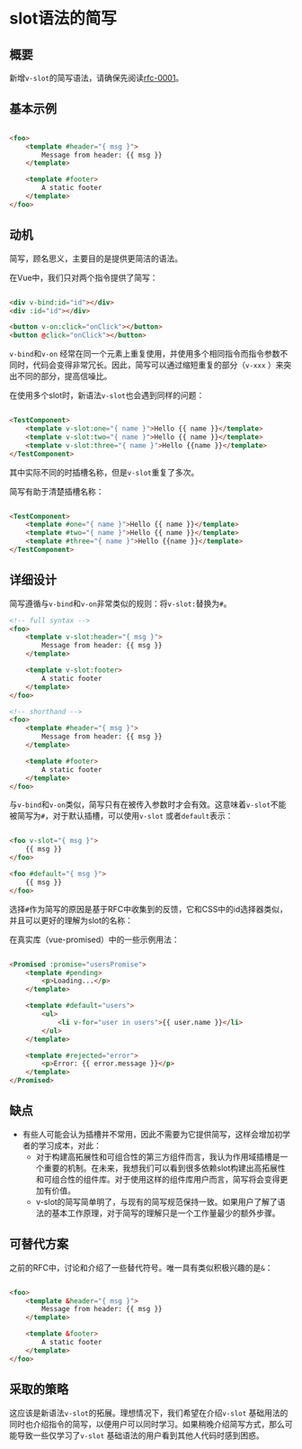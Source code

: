 # slot语法的简写

## 概要

新增`v-slot`的简写语法，请确保先阅读[rfc-0001](/vue-ecology/rfcs/0001-new-slot-syntax.md)。

## 基本示例

```html

<foo>
    <template #header="{ msg }">
        Message from header: {{ msg }}
    </template>

    <template #footer>
        A static footer
    </template>
</foo>
```

## 动机

简写，顾名思义，主要目的是提供更简洁的语法。

在Vue中，我们只对两个指令提供了简写：

```html

<div v-bind:id="id"></div>
<div :id="id"></div>

<button v-on:click="onClick"></button>
<button @click="onClick"></button>
```

`v-bind`和`v-on`
经常在同一个元素上重复使用，并使用多个相同指令而指令参数不同时，代码会变得非常冗长。因此，简写可以通过缩短重复的部分（`v-xxx`
）来突出不同的部分，提高信噪比。

在使用多个slot时，新语法`v-slot`也会遇到同样的问题：

```html

<TestComponent>
    <template v-slot:one="{ name }">Hello {{ name }}</template>
    <template v-slot:two="{ name }">Hello {{ name }}</template>
    <template v-slot:three="{ name }">Hello {{name }}</template>
</TestComponent>
```

其中实际不同的时插槽名称，但是`v-slot`重复了多次。

简写有助于清楚插槽名称：

```html

<TestComponent>
    <template #one="{ name }">Hello {{ name }}</template>
    <template #two="{ name }">Hello {{ name }}</template>
    <template #three="{ name }">Hello {{name }}</template>
</TestComponent>
```

## 详细设计

简写遵循与`v-bind`和`v-on`非常类似的规则：将`v-slot:`替换为`#`。

```html
<!-- full syntax -->
<foo>
    <template v-slot:header="{ msg }">
        Message from header: {{ msg }}
    </template>

    <template v-slot:footer>
        A static footer
    </template>
</foo>

<!-- shorthand -->
<foo>
    <template #header="{ msg }">
        Message from header: {{ msg }}
    </template>

    <template #footer>
        A static footer
    </template>
</foo>
```

与`v-bind`和`v-on`类似，简写只有在被传入参数时才会有效。这意味着`v-slot`不能被简写为`#`，对于默认插槽，可以使用`v-slot`
或者`default`表示：

```html

<foo v-slot="{ msg }">
    {{ msg }}
</foo>

<foo #default="{ msg }">
    {{ msg }}
</foo>
```

选择`#`作为简写的原因是基于RFC中收集到的反馈，它和CSS中的id选择器类似，并且可以更好的理解为slot的名称：

在真实库（vue-promised）中的一些示例用法：

```html

<Promised :promise="usersPromise">
    <template #pending>
        <p>Loading...</p>
    </template>

    <template #default="users">
        <ul>
            <li v-for="user in users">{{ user.name }}</li>
        </ul>
    </template>

    <template #rejected="error">
        <p>Error: {{ error.message }}</p>
    </template>
</Promised>
```

## 缺点

- 有些人可能会认为插槽并不常用，因此不需要为它提供简写，这样会增加初学者的学习成本，对此：
    - 对于构建高拓展性和可组合性的第三方组件而言，我认为作用域插槽是一个重要的机制。在未来，我想我们可以看到很多依赖slot构建出高拓展性和可组合性的组件库。对于使用这样的组件库用户而言，简写将会变得更加有价值。
    - v-slot的简写简单明了，与现有的简写规范保持一致。如果用户了解了语法的基本工作原理，对于简写的理解只是一个工作量最少的额外步骤。

## 可替代方案

之前的RFC中，讨论和介绍了一些替代符号。唯一具有类似积极兴趣的是`&`：

```html

<foo>
    <template &header="{ msg }">
        Message from header: {{ msg }}
    </template>

    <template &footer>
        A static footer
    </template>
</foo>
```

## 采取的策略

这应该是新语法`v-slot`的拓展。理想情况下，我们希望在介绍`v-slot`
基础用法的同时也介绍指令的简写，以便用户可以同时学习。如果稍晚介绍简写方式，那么可能导致一些仅学习了`v-slot`
基础语法的用户看到其他人代码时感到困惑。 













